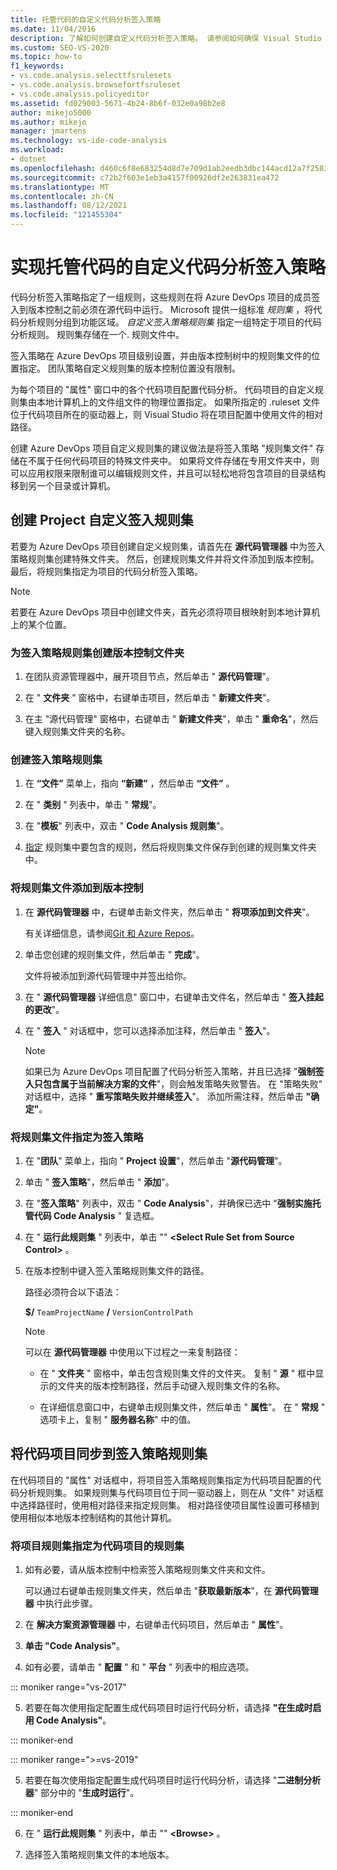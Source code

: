 ```yaml
---
title: 托管代码的自定义代码分析签入策略
ms.date: 11/04/2016
description: 了解如何创建自定义代码分析签入策略。 请参阅如何确保 Visual Studio 托管代码符合 Azure DevOps 项目策略。
ms.custom: SEO-VS-2020
ms.topic: how-to
f1_keywords:
- vs.code.analysis.selecttfsrulesets
- vs.code.analysis.browsefortfsruleset
- vs.code.analysis.policyeditor
ms.assetid: fd029003-5671-4b24-8b6f-032e0a98b2e8
author: mikejo5000
ms.author: mikejo
manager: jmartens
ms.technology: vs-ide-code-analysis
ms.workload:
- dotnet
ms.openlocfilehash: d460c6f8e683254d8d7e709d1ab2eedb3dbc144acd12a7f25839b1ae562fca40
ms.sourcegitcommit: c72b2f603e1eb3a4157f00926df2e263831ea472
ms.translationtype: MT
ms.contentlocale: zh-CN
ms.lasthandoff: 08/12/2021
ms.locfileid: "121455304"
---
```

# <a name="implement-custom-code-analysis-check-in-policies-for-managed-code"></a>实现托管代码的自定义代码分析签入策略

代码分析签入策略指定了一组规则，这些规则在将 Azure DevOps 项目的成员签入到版本控制之前必须在源代码中运行。 Microsoft 提供一组标准 *规则集* ，将代码分析规则分组到功能区域。 *自定义签入策略规则集* 指定一组特定于项目的代码分析规则。 规则集存储在一个. 规则文件中。

签入策略在 Azure DevOps 项目级别设置，并由版本控制树中的规则集文件的位置指定。 团队策略自定义规则集的版本控制位置没有限制。

为每个项目的 "属性" 窗口中的各个代码项目配置代码分析。 代码项目的自定义规则集由本地计算机上的文件组文件的物理位置指定。 如果所指定的 .ruleset 文件位于代码项目所在的驱动器上，则 Visual Studio 将在项目配置中使用文件的相对路径。

创建 Azure DevOps 项目自定义规则集的建议做法是将签入策略 "规则集文件" 存储在不属于任何代码项目的特殊文件夹中。 如果将文件存储在专用文件夹中，则可以应用权限来限制谁可以编辑规则文件，并且可以轻松地将包含项目的目录结构移到另一个目录或计算机。

## <a name="create-the-project-custom-check-in-rule-set"></a>创建 Project 自定义签入规则集

若要为 Azure DevOps 项目创建自定义规则集，请首先在 **源代码管理器** 中为签入策略规则集创建特殊文件夹。 然后，创建规则集文件并将文件添加到版本控制。 最后，将规则集指定为项目的代码分析签入策略。

> [!NOTE]
> 若要在 Azure DevOps 项目中创建文件夹，首先必须将项目根映射到本地计算机上的某个位置。

### <a name="to-create-the-version-control-folder-for-the-check-in-policy-rule-set"></a>为签入策略规则集创建版本控制文件夹

1. 在团队资源管理器中，展开项目节点，然后单击 " **源代码管理**"。

2. 在 " **文件夹** " 窗格中，右键单击项目，然后单击 " **新建文件夹**"。

3. 在主 "源代码管理" 窗格中，右键单击 " **新建文件夹**"，单击 " **重命名**"，然后键入规则集文件夹的名称。

### <a name="to-create-the-check-in-policy-rule-set"></a>创建签入策略规则集

1. 在 **“文件”** 菜单上，指向 **“新建”** ，然后单击 **“文件”** 。

2. 在 " **类别** " 列表中，单击 " **常规**"。

3. 在 "**模板**" 列表中，双击 " **Code Analysis 规则集**"。

4. [指定](../code-quality/how-to-create-a-custom-rule-set.md) 规则集中要包含的规则，然后将规则集文件保存到创建的规则集文件夹中。

### <a name="to-add-the-rule-set-file-to-version-control"></a>将规则集文件添加到版本控制

1. 在 **源代码管理器** 中，右键单击新文件夹，然后单击 " **将项添加到文件夹**"。

     有关详细信息，请参阅[Git 和 Azure Repos](/azure/devops/repos/git/overview?view=vsts&preserve-view=true)。

2. 单击您创建的规则集文件，然后单击 " **完成**"。

     文件将被添加到源代码管理中并签出给你。

3. 在 " **源代码管理器** 详细信息" 窗口中，右键单击文件名，然后单击 " **签入挂起的更改**"。

4. 在 " **签入** " 对话框中，您可以选择添加注释，然后单击 " **签入**"。

    > [!NOTE]
    > 如果已为 Azure DevOps 项目配置了代码分析签入策略，并且已选择 "**强制签入只包含属于当前解决方案的文件**"，则会触发策略失败警告。 在 "策略失败" 对话框中，选择 " **重写策略失败并继续签入**"。 添加所需注释，然后单击 **"确定"**。

### <a name="to-specify-the-rule-set-file-as-the-check-in-policy"></a>将规则集文件指定为签入策略

1. 在 "**团队**" 菜单上，指向 " **Project 设置**"，然后单击 "**源代码管理**"。

2. 单击 " **签入策略**"，然后单击 " **添加**"。

3. 在 "**签入策略**" 列表中，双击 " **Code Analysis**"，并确保已选中 "**强制实施托管代码 Code Analysis** " 复选框。

4. 在 " **运行此规则集** " 列表中，单击 "" **\<Select Rule Set from Source Control>** 。

5. 在版本控制中键入签入策略规则集文件的路径。

     路径必须符合以下语法：

     **$/** `TeamProjectName` **/** `VersionControlPath`

    > [!NOTE]
    > 可以在 **源代码管理器** 中使用以下过程之一来复制路径：

    - 在 " **文件夹** " 窗格中，单击包含规则集文件的文件夹。 复制 " **源** " 框中显示的文件夹的版本控制路径，然后手动键入规则集文件的名称。

    - 在详细信息窗口中，右键单击规则集文件，然后单击 " **属性**"。 在 " **常规** " 选项卡上，复制 " **服务器名称**" 中的值。

## <a name="synchronize-code-projects-to-the-check-in-policy-rule-set"></a>将代码项目同步到签入策略规则集

在代码项目的 "属性" 对话框中，将项目签入策略规则集指定为代码项目配置的代码分析规则集。 如果规则集与代码项目位于同一驱动器上，则在从 "文件" 对话框中选择路径时，使用相对路径来指定规则集。 相对路径使项目属性设置可移植到使用相似本地版本控制结构的其他计算机。

### <a name="to-specify-a-project-rule-set-as-the-rule-set-of-a-code-project"></a>将项目规则集指定为代码项目的规则集

1. 如有必要，请从版本控制中检索签入策略规则集文件夹和文件。

   可以通过右键单击规则集文件夹，然后单击 "**获取最新版本**"，在 **源代码管理器** 中执行此步骤。

2. 在 **解决方案资源管理器** 中，右键单击代码项目，然后单击 " **属性**"。

3. **单击 "Code Analysis"**。

4. 如有必要，请单击 " **配置** " 和 " **平台** " 列表中的相应选项。

::: moniker range="vs-2017"

5. 若要在每次使用指定配置生成代码项目时运行代码分析，请选择 **"在生成时启用 Code Analysis"**。

::: moniker-end

::: moniker range=">=vs-2019"

5. 若要在每次使用指定配置生成代码项目时运行代码分析，请选择 "**二进制分析器**" 部分中的 "**生成时运行**"。

::: moniker-end

6. 在 " **运行此规则集** " 列表中，单击 "" **\<Browse>** 。

8. 选择签入策略规则集文件的本地版本。
